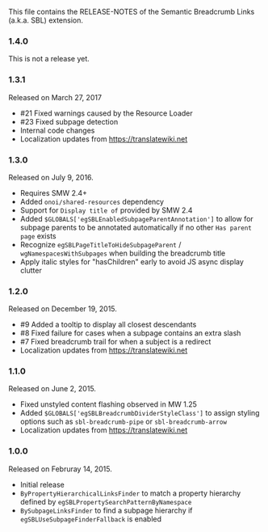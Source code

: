 This file contains the RELEASE-NOTES of the Semantic Breadcrumb Links (a.k.a. SBL) extension.

### 1.4.0

This is not a release yet.

### 1.3.1

Released on March 27, 2017

* #21 Fixed warnings caused by the Resource Loader
* #23 Fixed subpage detection
* Internal code changes
* Localization updates from https://translatewiki.net

### 1.3.0

Released on July 9, 2016.

* Requires SMW 2.4+
* Added `onoi/shared-resources` dependency
* Support for `Display title of` provided by SMW 2.4
* Added `$GLOBALS['egSBLEnabledSubpageParentAnnotation']` to allow for subpage
  parents to be annotated automatically if no other `Has parent page` exists
* Recognize `egSBLPageTitleToHideSubpageParent` / `wgNamespacesWithSubpages`
  when building the breadcrumb title
* Apply italic styles for "hasChildren" early to avoid JS async display clutter

### 1.2.0

Released on December 19, 2015.

* #9 Added a tooltip to display all closest descendants
* #8 Fixed failure for cases when a subpage contains an extra slash
* #7 Fixed breadcrumb trail for when a subject is a redirect
* Localization updates from https://translatewiki.net

### 1.1.0

Released on June 2, 2015.

* Fixed unstyled content flashing observed in MW 1.25
* Added `$GLOBALS['egSBLBreadcrumbDividerStyleClass']` to assign styling options such as `sbl-breadcrumb-pipe` or `sbl-breadcrumb-arrow`
* Localization updates from https://translatewiki.net

### 1.0.0

Released on Februray 14, 2015.

* Initial release
* `ByPropertyHierarchicalLinksFinder` to match a property hierarchy defined by `egSBLPropertySearchPatternByNamespace`
* `BySubpageLinksFinder` to find a subpage hierarchy if `egSBLUseSubpageFinderFallback` is enabled
